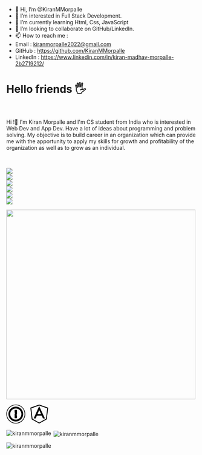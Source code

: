 - 👋 Hi, I’m @KiranMMorpalle
- 👀 I’m interested in Full Stack Development.
- 🌱 I’m currently learning Html, Css, JavaScript
- 💞️ I’m looking to collaborate on GitHub/LinkedIn.
- 📫 How to reach me :
- Email    : kiranmorpalle2022@gmail.com 
- GitHub   : https://github.com/KiranMMorpalle
- LinkedIn : https://www.linkedin.com/in/kiran-madhav-morpalle-2b2719212/

<!---
KiranMMorpalle/KiranMMorpalle is a ✨ special ✨ repository because its `README.md` (this file) appears on your GitHub profile.
You can click the Preview link to take a look at your changes.
--->

# Hello friends 🖐️
<br/>

Hi !👋 I'm Kiran Morpalle and I'm CS student from India who is interested in Web Dev and App Dev. Have a lot of ideas about programming and problem solving.
My objective is to build career in an organization which can provide me with the apportunity to apply my skills for growth and profitability of the organization as well as to grow as an individual.

<!---
<div dir="auto" align="">
  <div dir="auto"><a target="_blank" rel="noopener noreferrer nofollow" href="https://camo.githubusercontent.com/d2e764d63294c27eff3598ae3a0df5884b4efcabbdbbd200e51472cddf4a3f03/68747470733a2f2f74656368737461636b2d67656e657261746f722e76657263656c2e6170702f6a732d69636f6e2e737667"><img src="https://camo.githubusercontent.com/d2e764d63294c27eff3598ae3a0df5884b4efcabbdbbd200e51472cddf4a3f03/68747470733a2f2f74656368737461636b2d67656e657261746f722e76657263656c2e6170702f6a732d69636f6e2e737667" alt="icon" data-canonical-src="https://techstack-generator.vercel.app/js-icon.svg" style="max-width: 100%;" width="65" height="65"></a><a target="_blank" rel="noopener noreferrer nofollow" href="https://camo.githubusercontent.com/d18841391a409a8e3a3998ce977df48f4a0d0908e593f9d9d9da3946c2e68564/68747470733a2f2f74656368737461636b2d67656e657261746f722e76657263656c2e6170702f74732d69636f6e2e737667"><img src="https://camo.githubusercontent.com/d18841391a409a8e3a3998ce977df48f4a0d0908e593f9d9d9da3946c2e68564/68747470733a2f2f74656368737461636b2d67656e657261746f722e76657263656c2e6170702f74732d69636f6e2e737667" alt="icon" data-canonical-src="https://techstack-generator.vercel.app/ts-icon.svg" style="max-width: 100%;" width="65" height="65"></a><a target="_blank" rel="noopener noreferrer nofollow" href="https://camo.githubusercontent.com/e7c2da6aa9def3013c739b2119c14be9a1cae0bc49cfc7ad34acdbf03fe9e715/68747470733a2f2f74656368737461636b2d67656e657261746f722e76657263656c2e6170702f72657363726970742d69636f6e2e737667"><img src="https://camo.githubusercontent.com/e7c2da6aa9def3013c739b2119c14be9a1cae0bc49cfc7ad34acdbf03fe9e715/68747470733a2f2f74656368737461636b2d67656e657261746f722e76657263656c2e6170702f72657363726970742d69636f6e2e737667" alt="icon" data-canonical-src="https://techstack-generator.vercel.app/rescript-icon.svg" style="max-width: 100%;" width="65" height="65"></a><a target="_blank" rel="noopener noreferrer nofollow" href="https://camo.githubusercontent.com/f70b425aafbef383f0ec7b86678a85eb7a4b7a7923fb24fda1df3f4866e001c9/68747470733a2f2f74656368737461636b2d67656e657261746f722e76657263656c2e6170702f6370702d69636f6e2e737667"><img src="https://camo.githubusercontent.com/f70b425aafbef383f0ec7b86678a85eb7a4b7a7923fb24fda1df3f4866e001c9/68747470733a2f2f74656368737461636b2d67656e657261746f722e76657263656c2e6170702f6370702d69636f6e2e737667" alt="icon" data-canonical-src="https://techstack-generator.vercel.app/cpp-icon.svg" style="max-width: 100%;" width="65" height="65"></a><a target="_blank" rel="noopener noreferrer nofollow" href="https://camo.githubusercontent.com/28e6f144aefcedd9d0fd391a0415271fd795970a553e67967583ecee08f9dd95/68747470733a2f2f74656368737461636b2d67656e657261746f722e76657263656c2e6170702f6373686172702d69636f6e2e737667"><img src="https://camo.githubusercontent.com/28e6f144aefcedd9d0fd391a0415271fd795970a553e67967583ecee08f9dd95/68747470733a2f2f74656368737461636b2d67656e657261746f722e76657263656c2e6170702f6373686172702d69636f6e2e737667" alt="icon" data-canonical-src="https://techstack-generator.vercel.app/csharp-icon.svg" style="max-width: 100%;" width="65" height="65"></a><a target="_blank" rel="noopener noreferrer nofollow" href="https://camo.githubusercontent.com/89a9989573e7036f8fea68e8e31fd546f10f31dc6b9126c855913a1c70c0ff0c/68747470733a2f2f74656368737461636b2d67656e657261746f722e76657263656c2e6170702f73776966742d69636f6e2e737667"><img src="https://camo.githubusercontent.com/89a9989573e7036f8fea68e8e31fd546f10f31dc6b9126c855913a1c70c0ff0c/68747470733a2f2f74656368737461636b2d67656e657261746f722e76657263656c2e6170702f73776966742d69636f6e2e737667" alt="icon" data-canonical-src="https://techstack-generator.vercel.app/swift-icon.svg" style="max-width: 100%;" width="65" height="65"></a><a target="_blank" rel="noopener noreferrer nofollow" href="https://camo.githubusercontent.com/cbb0ed4ed73eb0bdf880019fe4fd13e0e0b0812435f11ac0d920c8f523a8d8d0/68747470733a2f2f74656368737461636b2d67656e657261746f722e76657263656c2e6170702f72656163742d69636f6e2e737667"><img src="https://camo.githubusercontent.com/cbb0ed4ed73eb0bdf880019fe4fd13e0e0b0812435f11ac0d920c8f523a8d8d0/68747470733a2f2f74656368737461636b2d67656e657261746f722e76657263656c2e6170702f72656163742d69636f6e2e737667" alt="icon" data-canonical-src="https://techstack-generator.vercel.app/react-icon.svg" style="max-width: 100%;" width="65" height="65"></a></div><div dir="auto"><a target="_blank" rel="noopener noreferrer nofollow" href="https://camo.githubusercontent.com/27ed0280b4fbd303dad7e1e86dd6fa4dbf36211dd176eea8c41c8c6a5fa68eca/68747470733a2f2f74656368737461636b2d67656e657261746f722e76657263656c2e6170702f72656475782d69636f6e2e737667"><img src="https://camo.githubusercontent.com/27ed0280b4fbd303dad7e1e86dd6fa4dbf36211dd176eea8c41c8c6a5fa68eca/68747470733a2f2f74656368737461636b2d67656e657261746f722e76657263656c2e6170702f72656475782d69636f6e2e737667" alt="icon" data-canonical-src="https://techstack-generator.vercel.app/redux-icon.svg" style="max-width: 100%;" width="65" height="65"></a><a target="_blank" rel="noopener noreferrer nofollow" href="https://camo.githubusercontent.com/c3f56a5552179dbc93f2f09ef76c5caf6f4c7e17a2dd87d85680b328ab39412f/68747470733a2f2f74656368737461636b2d67656e657261746f722e76657263656c2e6170702f6761747362792d69636f6e2e737667"><img src="https://camo.githubusercontent.com/c3f56a5552179dbc93f2f09ef76c5caf6f4c7e17a2dd87d85680b328ab39412f/68747470733a2f2f74656368737461636b2d67656e657261746f722e76657263656c2e6170702f6761747362792d69636f6e2e737667" alt="icon" data-canonical-src="https://techstack-generator.vercel.app/gatsby-icon.svg" style="max-width: 100%;" width="65" height="65"></a><a target="_blank" rel="noopener noreferrer nofollow" href="https://camo.githubusercontent.com/907350094c6a9407907cdc757b759b4271a30365ff4b06484bcd2ac649cd25e9/68747470733a2f2f74656368737461636b2d67656e657261746f722e76657263656c2e6170702f736173732d69636f6e2e737667"><img src="https://camo.githubusercontent.com/907350094c6a9407907cdc757b759b4271a30365ff4b06484bcd2ac649cd25e9/68747470733a2f2f74656368737461636b2d67656e657261746f722e76657263656c2e6170702f736173732d69636f6e2e737667" alt="icon" data-canonical-src="https://techstack-generator.vercel.app/sass-icon.svg" style="max-width: 100%;" width="65" height="65"></a><a target="_blank" rel="noopener noreferrer nofollow" href="https://camo.githubusercontent.com/ed956b1e5312e1abcb7fad1c577b7deb5700f524274ef68ed1a61a153e154030/68747470733a2f2f74656368737461636b2d67656e657261746f722e76657263656c2e6170702f73746f7279626f6f6b2d69636f6e2e737667"><img src="https://camo.githubusercontent.com/ed956b1e5312e1abcb7fad1c577b7deb5700f524274ef68ed1a61a153e154030/68747470733a2f2f74656368737461636b2d67656e657261746f722e76657263656c2e6170702f73746f7279626f6f6b2d69636f6e2e737667" alt="icon" data-canonical-src="https://techstack-generator.vercel.app/storybook-icon.svg" style="max-width: 100%;" width="65" height="65"></a><a target="_blank" rel="noopener noreferrer nofollow" href="https://camo.githubusercontent.com/c637e48b8380b9924b364ded7c116f17a1059820cf7dc065d14115114b2a6b55/68747470733a2f2f74656368737461636b2d67656e657261746f722e76657263656c2e6170702f7765627061636b2d69636f6e2e737667"><img src="https://camo.githubusercontent.com/c637e48b8380b9924b364ded7c116f17a1059820cf7dc065d14115114b2a6b55/68747470733a2f2f74656368737461636b2d67656e657261746f722e76657263656c2e6170702f7765627061636b2d69636f6e2e737667" alt="icon" data-canonical-src="https://techstack-generator.vercel.app/webpack-icon.svg" style="max-width: 100%;" width="65" height="65"></a><a target="_blank" rel="noopener noreferrer nofollow" href="https://camo.githubusercontent.com/e7eb6839f0d42fffcd7435133609f4fe6a2cad787439321d809c273d66ac4c77/68747470733a2f2f74656368737461636b2d67656e657261746f722e76657263656c2e6170702f65736c696e742d69636f6e2e737667"><img src="https://camo.githubusercontent.com/e7eb6839f0d42fffcd7435133609f4fe6a2cad787439321d809c273d66ac4c77/68747470733a2f2f74656368737461636b2d67656e657261746f722e76657263656c2e6170702f65736c696e742d69636f6e2e737667" alt="icon" data-canonical-src="https://techstack-generator.vercel.app/eslint-icon.svg" style="max-width: 100%;" width="65" height="65"></a><a target="_blank" rel="noopener noreferrer nofollow" href="https://camo.githubusercontent.com/82935f72bd8f7a84991ceeb91cba325f0ae3b00f7fb2af42da60a81d3ff631b4/68747470733a2f2f74656368737461636b2d67656e657261746f722e76657263656c2e6170702f70726574746965722d69636f6e2e737667"><img src="https://camo.githubusercontent.com/82935f72bd8f7a84991ceeb91cba325f0ae3b00f7fb2af42da60a81d3ff631b4/68747470733a2f2f74656368737461636b2d67656e657261746f722e76657263656c2e6170702f70726574746965722d69636f6e2e737667" alt="icon" data-canonical-src="https://techstack-generator.vercel.app/prettier-icon.svg" style="max-width: 100%;" width="65" height="65"></a></div><div dir="auto"><a target="_blank" rel="noopener noreferrer nofollow" href="https://camo.githubusercontent.com/0ea6612fde21ea2eded90c5e2428a4d3f872331b35aafe226aab4081fb305af8/68747470733a2f2f74656368737461636b2d67656e657261746f722e76657263656c2e6170702f6a6573742d69636f6e2e737667"><img src="https://camo.githubusercontent.com/0ea6612fde21ea2eded90c5e2428a4d3f872331b35aafe226aab4081fb305af8/68747470733a2f2f74656368737461636b2d67656e657261746f722e76657263656c2e6170702f6a6573742d69636f6e2e737667" alt="icon" data-canonical-src="https://techstack-generator.vercel.app/jest-icon.svg" style="max-width: 100%;" width="65" height="65"></a><a target="_blank" rel="noopener noreferrer nofollow" href="https://camo.githubusercontent.com/1e6a53fd307952045a2b0ba2ce5306c25c1b1b4ff9bdc04fe56c5a4c142050e3/68747470733a2f2f74656368737461636b2d67656e657261746f722e76657263656c2e6170702f74657374696e676c6962726172792d69636f6e2e737667"><img src="https://camo.githubusercontent.com/1e6a53fd307952045a2b0ba2ce5306c25c1b1b4ff9bdc04fe56c5a4c142050e3/68747470733a2f2f74656368737461636b2d67656e657261746f722e76657263656c2e6170702f74657374696e676c6962726172792d69636f6e2e737667" alt="icon" data-canonical-src="https://techstack-generator.vercel.app/testinglibrary-icon.svg" style="max-width: 100%;" width="65" height="65"></a><a target="_blank" rel="noopener noreferrer nofollow" href="https://camo.githubusercontent.com/8189e5e3e5c0848ed6d22ea591e0cf962323ec716135617e1a3e25aae9cfe71d/68747470733a2f2f74656368737461636b2d67656e657261746f722e76657263656c2e6170702f707974686f6e2d69636f6e2e737667"><img src="https://camo.githubusercontent.com/8189e5e3e5c0848ed6d22ea591e0cf962323ec716135617e1a3e25aae9cfe71d/68747470733a2f2f74656368737461636b2d67656e657261746f722e76657263656c2e6170702f707974686f6e2d69636f6e2e737667" alt="icon" data-canonical-src="https://techstack-generator.vercel.app/python-icon.svg" style="max-width: 100%;" width="65" height="65"></a><a target="_blank" rel="noopener noreferrer nofollow" href="https://camo.githubusercontent.com/acfdbb9e9d0e1be2c68dc2481bb736ba07189035640a758394ef83a155b8d5d7/68747470733a2f2f74656368737461636b2d67656e657261746f722e76657263656c2e6170702f646a616e676f2d69636f6e2e737667"><img src="https://camo.githubusercontent.com/acfdbb9e9d0e1be2c68dc2481bb736ba07189035640a758394ef83a155b8d5d7/68747470733a2f2f74656368737461636b2d67656e657261746f722e76657263656c2e6170702f646a616e676f2d69636f6e2e737667" alt="icon" data-canonical-src="https://techstack-generator.vercel.app/django-icon.svg" style="max-width: 100%;" width="65" height="65"></a><a target="_blank" rel="noopener noreferrer nofollow" href="https://camo.githubusercontent.com/7659f246bfe0c709dd396799463f073b97d55fc4c2a884ba27005389fac45b73/68747470733a2f2f74656368737461636b2d67656e657261746f722e76657263656c2e6170702f6772617068716c2d69636f6e2e737667"><img src="https://camo.githubusercontent.com/7659f246bfe0c709dd396799463f073b97d55fc4c2a884ba27005389fac45b73/68747470733a2f2f74656368737461636b2d67656e657261746f722e76657263656c2e6170702f6772617068716c2d69636f6e2e737667" alt="icon" data-canonical-src="https://techstack-generator.vercel.app/graphql-icon.svg" style="max-width: 100%;" width="65" height="65"></a><a target="_blank" rel="noopener noreferrer nofollow" href="https://camo.githubusercontent.com/06ebb2c20cfd35f27db6d25b0a03f5a0d078f63e20c098c6ce461b7bffd18d60/68747470733a2f2f74656368737461636b2d67656e657261746f722e76657263656c2e6170702f726573746170692d69636f6e2e737667"><img src="https://camo.githubusercontent.com/06ebb2c20cfd35f27db6d25b0a03f5a0d078f63e20c098c6ce461b7bffd18d60/68747470733a2f2f74656368737461636b2d67656e657261746f722e76657263656c2e6170702f726573746170692d69636f6e2e737667" alt="icon" data-canonical-src="https://techstack-generator.vercel.app/restapi-icon.svg" style="max-width: 100%;" width="65" height="65"></a><a target="_blank" rel="noopener noreferrer nofollow" href="https://camo.githubusercontent.com/fb82c3b39c13524bf7bd5e88e39354b3b9d74ea75608e97b29f39e7b5aa72410/68747470733a2f2f74656368737461636b2d67656e657261746f722e76657263656c2e6170702f6769746875622d69636f6e2e737667"><img src="https://camo.githubusercontent.com/fb82c3b39c13524bf7bd5e88e39354b3b9d74ea75608e97b29f39e7b5aa72410/68747470733a2f2f74656368737461636b2d67656e657261746f722e76657263656c2e6170702f6769746875622d69636f6e2e737667" alt="icon" data-canonical-src="https://techstack-generator.vercel.app/github-icon.svg" style="max-width: 100%;" width="65" height="65"></a></div><div dir="auto"><a target="_blank" rel="noopener noreferrer nofollow" href="https://camo.githubusercontent.com/2ecad22021fc13e37458a8d2b508a47352c096930f163927cb191353106f9309/68747470733a2f2f74656368737461636b2d67656e657261746f722e76657263656c2e6170702f646f636b65722d69636f6e2e737667"><img src="https://camo.githubusercontent.com/2ecad22021fc13e37458a8d2b508a47352c096930f163927cb191353106f9309/68747470733a2f2f74656368737461636b2d67656e657261746f722e76657263656c2e6170702f646f636b65722d69636f6e2e737667" alt="icon" data-canonical-src="https://techstack-generator.vercel.app/docker-icon.svg" style="max-width: 100%;" width="65" height="65"></a><a target="_blank" rel="noopener noreferrer nofollow" href="https://camo.githubusercontent.com/9e9b3aac3fc25a49862f8d06d5a44a4c17fa61bc00effbcd6d630dc28a67973b/68747470733a2f2f74656368737461636b2d67656e657261746f722e76657263656c2e6170702f6b756265726e657465732d69636f6e2e737667"><img src="https://camo.githubusercontent.com/9e9b3aac3fc25a49862f8d06d5a44a4c17fa61bc00effbcd6d630dc28a67973b/68747470733a2f2f74656368737461636b2d67656e657261746f722e76657263656c2e6170702f6b756265726e657465732d69636f6e2e737667" alt="icon" data-canonical-src="https://techstack-generator.vercel.app/kubernetes-icon.svg" style="max-width: 100%;" width="65" height="65"></a><a target="_blank" rel="noopener noreferrer nofollow" href="https://camo.githubusercontent.com/5746717e5b0da0f3eb4e3b26a9496210582560d336bbdf56eb5df39d0fe709a7/68747470733a2f2f74656368737461636b2d67656e657261746f722e76657263656c2e6170702f6177732d69636f6e2e737667"><img src="https://camo.githubusercontent.com/5746717e5b0da0f3eb4e3b26a9496210582560d336bbdf56eb5df39d0fe709a7/68747470733a2f2f74656368737461636b2d67656e657261746f722e76657263656c2e6170702f6177732d69636f6e2e737667" alt="icon" data-canonical-src="https://techstack-generator.vercel.app/aws-icon.svg" style="max-width: 100%;" width="65" height="65"></a><a target="_blank" rel="noopener noreferrer nofollow" href="https://camo.githubusercontent.com/418cbff54fe0ff385225ac464200a519c169c0fd3fb80402a8a9f977efd63c7a/68747470733a2f2f74656368737461636b2d67656e657261746f722e76657263656c2e6170702f6e67696e782d69636f6e2e737667"><img src="https://camo.githubusercontent.com/418cbff54fe0ff385225ac464200a519c169c0fd3fb80402a8a9f977efd63c7a/68747470733a2f2f74656368737461636b2d67656e657261746f722e76657263656c2e6170702f6e67696e782d69636f6e2e737667" alt="icon" data-canonical-src="https://techstack-generator.vercel.app/nginx-icon.svg" style="max-width: 100%;" width="65" height="65"></a><a target="_blank" rel="noopener noreferrer nofollow" href="https://camo.githubusercontent.com/b3578157355b1ac74d38d0f89d1022095ba7f7a988db091cef0fa4a62685e87e/68747470733a2f2f74656368737461636b2d67656e657261746f722e76657263656c2e6170702f6d7973716c2d69636f6e2e737667"><img src="https://camo.githubusercontent.com/b3578157355b1ac74d38d0f89d1022095ba7f7a988db091cef0fa4a62685e87e/68747470733a2f2f74656368737461636b2d67656e657261746f722e76657263656c2e6170702f6d7973716c2d69636f6e2e737667" alt="icon" data-canonical-src="https://techstack-generator.vercel.app/mysql-icon.svg" style="max-width: 100%;" width="65" height="65"></a><a target="_blank" rel="noopener noreferrer nofollow" href="https://camo.githubusercontent.com/8340e02841ac275b0c3060c596d8d664d77951996455ef955628443ad442a5ce/68747470733a2f2f74656368737461636b2d67656e657261746f722e76657263656c2e6170702f72617370626572727970692d69636f6e2e737667"><img src="https://camo.githubusercontent.com/8340e02841ac275b0c3060c596d8d664d77951996455ef955628443ad442a5ce/68747470733a2f2f74656368737461636b2d67656e657261746f722e76657263656c2e6170702f72617370626572727970692d69636f6e2e737667" alt="icon" data-canonical-src="https://techstack-generator.vercel.app/raspberrypi-icon.svg" style="max-width: 100%;" width="65" height="65"></a><a target="_blank" rel="noopener noreferrer nofollow" href="https://camo.githubusercontent.com/309cc6425cace52b184c94e5152a2a70ac40c642ab4f4cdd8a371a4989e5c91f/68747470733a2f2f74656368737461636b2d67656e657261746f722e76657263656c2e6170702f6a6176612d69636f6e2e737667"><img src="https://camo.githubusercontent.com/309cc6425cace52b184c94e5152a2a70ac40c642ab4f4cdd8a371a4989e5c91f/68747470733a2f2f74656368737461636b2d67656e657261746f722e76657263656c2e6170702f6a6176612d69636f6e2e737667" alt="icon" data-canonical-src="https://techstack-generator.vercel.app/java-icon.svg" style="max-width: 100%;" width="65" height="65"></a></div>
</div>

&nbsp; &nbsp;
--->

<br/>

<!---
####  [Skill Icons](https://github.com/tandpfun/skill-icons)

📍 For example : &nbsp;
<br/>

<img src="https://skillicons.dev/icons?i=all">

<img src="https://skillicons.dev/icons?i=c,cpp,javascript,html,css,java,python,react,tailwindcss,bootstrap,nodejs,nextjs,mongodb,express,mysql">
--->
<img src="https://skillicons.dev/icons?i=c,cpp,javascript,java,python"> <br/>
<img src="https://skillicons.dev/icons?i=html,css,tailwind,bootstrap,react"> <br/>
<img src="https://skillicons.dev/icons?i=nodejs,nextjs,expressjs"> <br/>
<img src="https://skillicons.dev/icons?i=mysql,mongodb,postgresql"> <br/>
<img src="https://skillicons.dev/icons?i=git,github"> <br/>
<img src="https://skillicons.dev/icons?i=linux,linux"> <br/>


<img src="https://user-images.githubusercontent.com/74038190/212750672-2f3f2b50-c84f-4ed8-a60a-849ae69ff9df.gif" width="500">

<svg role="img" width=50 viewBox="0 0 24 24" xmlns="http://www.w3.org/2000/svg"><path d="M10.51,10.013V7.299c0-0.306,0.248-0.554,0.554-0.554h1.911c0.306,0,0.554,0.248,0.554,0.554v4.968 c0,0.076-0.038,0.134-0.076,0.191l-0.478,0.478c-0.115,0.115-0.115,0.287,0,0.382l0.478,0.478c0.057,0.057,0.076,0.115,0.076,0.191 v2.713c0,0.306-0.248,0.554-0.554,0.554h-1.911c-0.306,0-0.554-0.248-0.554-0.554v-4.968c0-0.076,0.038-0.134,0.076-0.191 l0.478-0.478c0.115-0.115,0.115-0.287,0-0.382l-0.478-0.478C10.529,10.146,10.51,10.089,10.51,10.013z M19.127,12 c0-3.936-3.191-7.127-7.127-7.127S4.873,8.064,4.873,12S8.064,19.127,12,19.127S19.127,15.936,19.127,12z M21.382,12 c0,5.178-4.204,9.363-9.363,9.363c-5.178,0-9.363-4.204-9.363-9.363c0-5.178,4.204-9.363,9.363-9.363 C17.178,2.637,21.382,6.822,21.382,12z M0.764,12c0,6.21,5.025,11.236,11.236,11.236S23.236,18.21,23.236,12S18.21,0.764,12,0.764 S0.764,5.79,0.764,12z M0,12C0,5.369,5.369,0,12,0c6.631,0,12,5.369,12,12s-5.369,12-12,12S0,18.631,0,12z"/></svg> &nbsp; <svg role="img" width=50 viewBox="0 0 24 24" xmlns="http://www.w3.org/2000/svg"><path d="M11.964 0L.672 3.974l1.784 14.794L11.976 24l9.568-5.303 1.784-14.794zm-.027 1.258l10.265 3.5-1.663 13.232-8.602 4.76-8.469-4.697L1.939 4.822zm0 .78L4.957 17.57l2.604-.048 1.4-3.501h6.257l1.532 3.55 2.492.046zm.02 4.98l2.355 4.93H9.878Z"/></svg>
<br/>

<p><img align="left" src="https://github-readme-stats.vercel.app/api/top-langs?username=kiranmmorpalle&show_icons=true&locale=en&layout=compact" alt="kiranmmorpalle" /></p>

<p>&nbsp;<img align="center" src="https://github-readme-stats.vercel.app/api?username=kiranmmorpalle&show_icons=true&locale=en" alt="kiranmmorpalle" /></p>

<p><img align="center" src="https://github-readme-streak-stats.herokuapp.com/?user=kiranmmorpalle&" alt="kiranmmorpalle" /></p>

